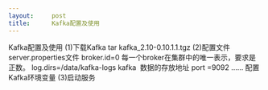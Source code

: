 ```yaml
---
layout:     post
title:      Kafka配置及使用
---
```

<div id="article_content" class="article_content clearfix csdn-tracking-statistics" data-pid="blog" data-mod="popu_307" data-dsm="post">
								            <link rel="stylesheet" href="https://csdnimg.cn/release/phoenix/template/css/ck_htmledit_views-f76675cdea.css">
						<div class="htmledit_views" id="content_views">
                Kafka配置及使用
(1)下载Kafka
tar kafka_2.10-0.10.1.1.tgz
(2)配置文件
server.properties文件
broker.id=0 每一个broker在集群中的唯一表示，要求是正数。
log.dirs=/data/kafka-logs kafka  数据的存放地址
port =9092
……
配置Kafka环境变量
(3)启动服务            </div>
                </div>
